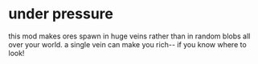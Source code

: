 # under pressure

this mod makes ores spawn in huge veins rather than in random blobs all over your world. a single vein can make you rich-- if you know where to look!
